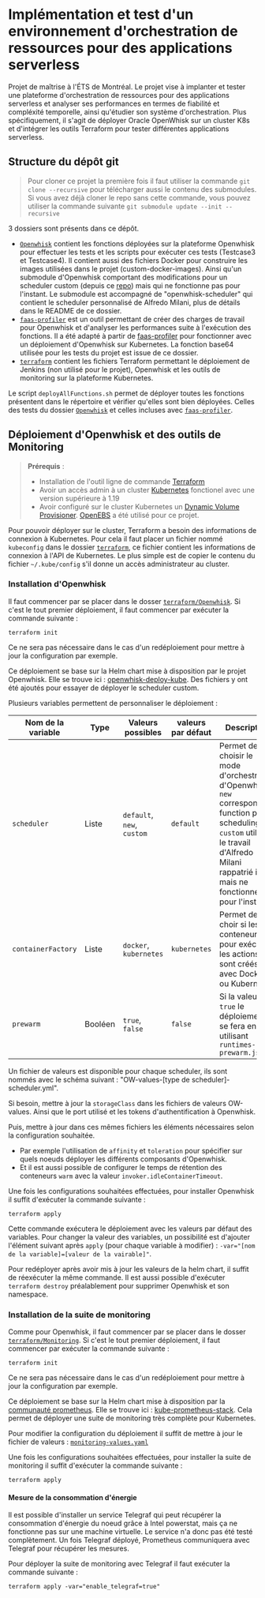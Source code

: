 # Implémentation et test d'un environnement d'orchestration de ressources pour des applications serverless

Projet de maîtrise à l'ÉTS de Montréal. Le projet vise à implanter et tester une plateforme d'orchestration de ressources pour des applications serverless et analyser ses performances en termes de fiabilité et compléxité temporelle, ainsi qu'étudier son système d'orchestration. Plus spécifiquement, il s'agit de déployer Oracle OpenWhisk sur un cluster K8s et d'intégrer les outils Terraform pour tester différentes applications serverless.

## Structure du dépôt git

> Pour cloner ce projet la première fois il faut utiliser la commande `git clone --recursive` pour télécharger aussi le contenu des submodules. Si vous avez déjà cloner le repo sans cette commande, vous pouvez utiliser la commande suivante `git submodule update --init --recursive`

3 dossiers sont présents dans ce dépôt.

- [`Openwhisk`](./OpenWhisk/) contient les fonctions déployées sur la plateforme Openwhisk pour effectuer les tests et les scripts pour exécuter ces tests (Testcase3 et Testcase4). Il contient aussi des fichiers Docker pour construire les images utilisées dans le projet (custom-docker-images). Ainsi qu'un submodule d'Openwhisk comportant des modifications pour un scheduler custom (depuis ce [repo](https://github.com/MatheoAtche/openwhisk/tree/custom-scheduler)) mais qui ne fonctionne pas pour l'instant. Le submodule est accompagné de "openwhisk-scheduler" qui contient le scheduler personnalisé de Alfredo Milani, plus de détails dans le README de ce dossier.
- [`faas-profiler`](./faas-profiler/) est un outil permettant de créer des charges de travail pour Openwhisk et d'analyser les performances suite à l'exécution des fonctions. Il a été adapté à partir de [faas-profiler](https://github.com/PrincetonUniversity/faas-profiler) pour fonctionner avec un déploiement d'Openwhisk sur Kubernetes. La fonction base64 utilisée pour les tests du projet est issue de ce dossier.
- [`terraform`](./terraform/) contient les fichiers Terraform permettant le déploiement de Jenkins (non utilisé pour le projet), Openwhisk et les outils de monitoring sur la plateforme Kubernetes.

Le script `deployAllFunctions.sh` permet de déployer toutes les fonctions présentent dans le répertoire et vérifier qu'elles sont bien déployées. Celles des tests du dossier [`Openwhisk`](./OpenWhisk/) et celles incluses avec [`faas-profiler`](./faas-profiler/).

## Déploiement d'Openwhisk et des outils de Monitoring

>­­­**Prérequis** :
>
>- Installation de l'outil ligne de commande [Terraform](https://www.terraform.io/downloads)
>- Avoir un accès admin à un cluster [Kubernetes](https://github.com/kubernetes/kubernetes) fonctionel avec une version supérieure à 1.19
>- Avoir configuré sur le cluster Kubernetes un [Dynamic Volume Provisioner](https://kubernetes.io/docs/concepts/storage/dynamic-provisioning/). [OpenEBS](https://openebs.io/) a été utilisé pour ce projet.

Pour pouvoir déployer sur le cluster, Terraform a besoin des informations de connexion à Kubernetes. Pour cela il faut placer un fichier nommé `kubeconfig` dans le dossier [`terraform`](./terraform/), ce fichier contient les informations de connexion à l'API de Kubernetes. Le plus simple est de copier le contenu du fichier `~/.kube/config` s'il donne un accès administrateur au cluster.

### Installation d'Openwhisk

Il faut commencer par se placer dans le dosser [`terraform/Openwhisk`](./terraform/OpenWhisk/). Si c'est le tout premier déploiement, il faut commencer par exécuter la commande suivante :

```shell
terraform init
```

Ce ne sera pas nécessaire dans le cas d'un redéploiement pour mettre à jour la configuration par exemple.

Ce déploiement se base sur la Helm chart mise à disposition par le projet Openwhisk. Elle se trouve ici : [openwhisk-deploy-kube](https://github.com/apache/openwhisk-deploy-kube). Des fichiers y ont été ajoutés pour essayer de déployer le scheduler custom.

Plusieurs variables permettent de personnaliser le déploiement :

| Nom de la variable | Type    | Valeurs possibles          | valeurs par défaut | Description |
|--------------------|---------|----------------------------|--------------------|-------------|
| `scheduler`        | Liste   | `default`, `new`, `custom` | `default`          | Permet de choisir le mode d'orchestration d'Openwhisk, `new` correspond au function pull scheduling et `custom` utilise le travail d'Alfredo Milani rappatrié ici mais ne fonctionne pas pour l'instant |
| `containerFactory` | Liste   | `docker`, `kubernetes`     | `kubernetes`       | Permet de choir si les conteneurs pour exécuter les actions sont créés avec Docker ou Kubernetes |
| `prewarm`          | Booléen | `true`, `false`            | `false`            | Si la valeur est `true` le déploiement se fera en utilisant `runtimes-prewarm.json`|

Un fichier de valeurs est disponible pour chaque scheduler, ils sont nommés avec le schéma suivant : "OW-values-[type de scheduler]-scheduler.yml".

Si besoin, mettre à jour la `storageClass` dans les fichiers de valeurs OW-values. Ainsi que le port utilisé et les tokens d'authentification à Openwhisk.

Puis, mettre à jour dans ces mêmes fichiers les éléments nécessaires selon la configuration souhaitée.

- Par exemple l'utilisation de `affinity` et `toleration` pour spécifier sur quels noeuds déployer les différents composants d'Openwhisk.
- Et il est aussi possible de configurer le temps de rétention des conteneurs `warm` avec la valeur `invoker.idleContainerTimeout`.

Une fois les configurations souhaitées effectuées, pour installer Openwhisk il suffit d'exécuter la commande suivante :

```shell
terraform apply
```

Cette commande exécutera le déploiement avec les valeurs par défaut des variables. Pour changer la valeur des variables, un possibilité est d'ajouter l'élément suivant après `apply` (pour chaque variable à modifier) : `-var="[nom de la variable]=[valeur de la vairable]"`.

Pour redéployer après avoir mis à jour les valeurs de la helm chart, il suffit de réexécuter la même commande. Il est aussi possible d'exécuter `terraform destroy` préalablement pour supprimer Openwhisk et son namespace.

### Installation de la suite de monitoring

Comme pour Openwhisk, il faut commencer par se placer dans le dosser [`terraform/Monitoring`](./terraform/Monitoring/). Si c'est le tout premier déploiement, il faut commencer par exécuter la commande suivante :

```shell
terraform init
```

Ce ne sera pas nécessaire dans le cas d'un redéploiement pour mettre à jour la configuration par exemple.

Ce déploiement se base sur la Helm chart mise à disposition par la [communauté prometheus](https://github.com/prometheus-community). Elle se trouve ici : [kube-prometheus-stack](https://github.com/prometheus-community/helm-charts/tree/main/charts/kube-prometheus-stack). Cela permet de déployer une suite de monitoring très complète pour Kubernetes.

Pour modifier la configuration du déploiement il suffit de mettre à jour le fichier de valeurs : [`monitoring-values.yaml`](./terraform/Monitoring/monitoring-values.yaml)

Une fois les configurations souhaitées effectuées, pour installer la suite de monitoring il suffit d'exécuter la commande suivante :

```shell
terraform apply
```

#### Mesure de la consommation d'énergie

Il est possible d'installer un service Telegraf qui peut récupérer la consommation d'énergie du noeud grâce à Intel powerstat, mais ça ne fonctionne pas sur une machine virtuelle. Le service n'a donc pas été testé complètement.
Un fois Telegraf déployé, Prometheus communiquera avec Telegraf pour récupérer les mesures.

Pour déployer la suite de monitoring avec Telegraf il faut exécuter la commande suivante :

```shell
terraform apply -var="enable_telegraf=true"
```
